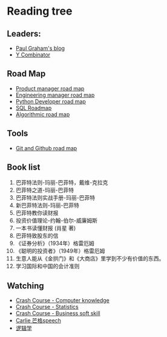 # Reading tree

## Leaders:

* [Paul Graham's blog](https://www.paulgraham.com/articles.html)
* [Y Combinator](https://www.ycombinator.com/library)

## Road Map

* [Product manager road map](https://roadmap.sh/product-manager#)
* [Engineering manager road map](https://roadmap.sh/engineering-manager)
* [Python Developer road map](https://roadmap.sh/python)
* [SQL Roadmap](https://roadmap.sh/sql)
* [Algorithmic road map](https://roadmap.sh/ai/how-to-learn-algorithmic)


## Tools

* [Git and Github road map](https://roadmap.sh/git-github)

## Book list

1. 巴菲特法则-玛丽-巴菲特，戴维-克拉克
2. 巴菲特之道-玛丽-巴菲特
3. 巴菲特法则实战手册-玛丽-巴菲特
4. 新巴菲特法则-玛丽-巴菲特
5. 巴菲特教你读财报
6. 投资价值理论-约翰-伯尔-威廉姆斯
7. 一本书读懂财报 (肖星 著) 
8. 巴菲特致股东的信
9. 《证券分析》（1934年）格雷厄姆
10. 《聪明的投资者》（1949年）格雷厄姆
11. 生意人能从《金拱门》和《大商店》里学到不少有价值的东西。
12. 学习国际和中国的会计准则

## Watching

  - [Crash Course - Computer knowledge](https://www.youtube.com/watch?v=tpIctyqH29Q&list=PL8dPuuaLjXtNlUrzyH5r6jN9ulIgZBpdo)
- [Crash Course - Statistics](https://www.youtube.com/watch?v=zouPoc49xbk&list=PL8dPuuaLjXtNM_Y-bUAhblSAdWRnmBUcr)
- [Crash Course - Business soft skill](https://www.youtube.com/watch?v=8UnfCkFVQ9E&list=PL8dPuuaLjXtMBsfP-lP28IFvfkISqJofM)
- [Carlie 芒格speech](https://www.youtube.com/watch?v=kjRK2A4q1fc)
- [逻辑学](https://www.youtube.com/watch?v=dBJI2Z9NxHo&t=3s)